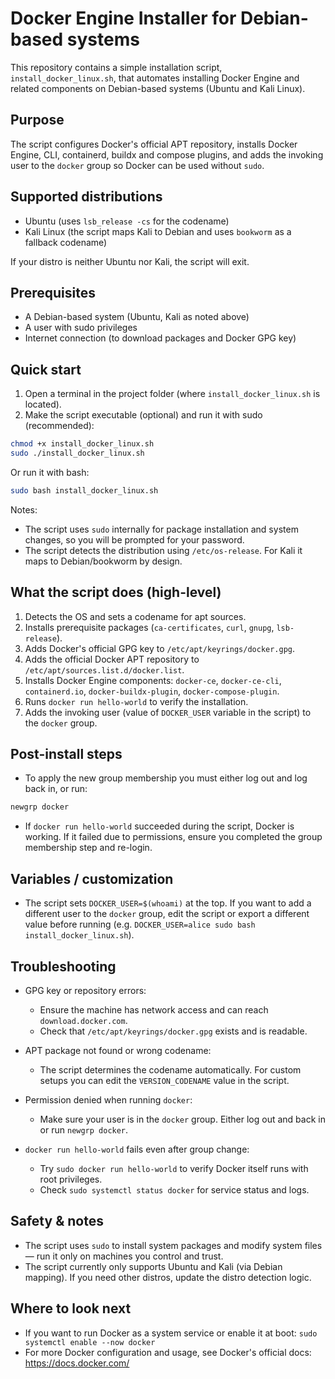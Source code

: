 # Docker Engine Installer for Debian-based systems

This repository contains a simple installation script, `install_docker_linux.sh`, that automates installing Docker Engine and related components on Debian-based systems (Ubuntu and Kali Linux).

## Purpose

The script configures Docker's official APT repository, installs Docker Engine, CLI, containerd, buildx and compose plugins, and adds the invoking user to the `docker` group so Docker can be used without `sudo`.

## Supported distributions

- Ubuntu (uses `lsb_release -cs` for the codename)
- Kali Linux (the script maps Kali to Debian and uses `bookworm` as a fallback codename)

If your distro is neither Ubuntu nor Kali, the script will exit.

## Prerequisites

- A Debian-based system (Ubuntu, Kali as noted above)
- A user with sudo privileges
- Internet connection (to download packages and Docker GPG key)

## Quick start

1. Open a terminal in the project folder (where `install_docker_linux.sh` is located).
2. Make the script executable (optional) and run it with sudo (recommended):

```bash
chmod +x install_docker_linux.sh
sudo ./install_docker_linux.sh
```

Or run it with bash:

```bash
sudo bash install_docker_linux.sh
```

Notes:
- The script uses `sudo` internally for package installation and system changes, so you will be prompted for your password.
- The script detects the distribution using `/etc/os-release`. For Kali it maps to Debian/bookworm by design.

## What the script does (high-level)

1. Detects the OS and sets a codename for apt sources.
2. Installs prerequisite packages (`ca-certificates`, `curl`, `gnupg`, `lsb-release`).
3. Adds Docker's official GPG key to `/etc/apt/keyrings/docker.gpg`.
4. Adds the official Docker APT repository to `/etc/apt/sources.list.d/docker.list`.
5. Installs Docker Engine components: `docker-ce`, `docker-ce-cli`, `containerd.io`, `docker-buildx-plugin`, `docker-compose-plugin`.
6. Runs `docker run hello-world` to verify the installation.
7. Adds the invoking user (value of `DOCKER_USER` variable in the script) to the `docker` group.

## Post-install steps

- To apply the new group membership you must either log out and log back in, or run:

```bash
newgrp docker
```

- If `docker run hello-world` succeeded during the script, Docker is working. If it failed due to permissions, ensure you completed the group membership step and re-login.

## Variables / customization

- The script sets `DOCKER_USER=$(whoami)` at the top. If you want to add a different user to the `docker` group, edit the script or export a different value before running (e.g. `DOCKER_USER=alice sudo bash install_docker_linux.sh`).

## Troubleshooting

- GPG key or repository errors:
  - Ensure the machine has network access and can reach `download.docker.com`.
  - Check that `/etc/apt/keyrings/docker.gpg` exists and is readable.

- APT package not found or wrong codename:
  - The script determines the codename automatically. For custom setups you can edit the `VERSION_CODENAME` value in the script.

- Permission denied when running `docker`:
  - Make sure your user is in the `docker` group. Either log out and back in or run `newgrp docker`.

- `docker run hello-world` fails even after group change:
  - Try `sudo docker run hello-world` to verify Docker itself runs with root privileges.
  - Check `sudo systemctl status docker` for service status and logs.

## Safety & notes

- The script uses `sudo` to install system packages and modify system files — run it only on machines you control and trust.
- The script currently only supports Ubuntu and Kali (via Debian mapping). If you need other distros, update the distro detection logic.

## Where to look next

- If you want to run Docker as a system service or enable it at boot: `sudo systemctl enable --now docker`
- For more Docker configuration and usage, see Docker's official docs: https://docs.docker.com/


